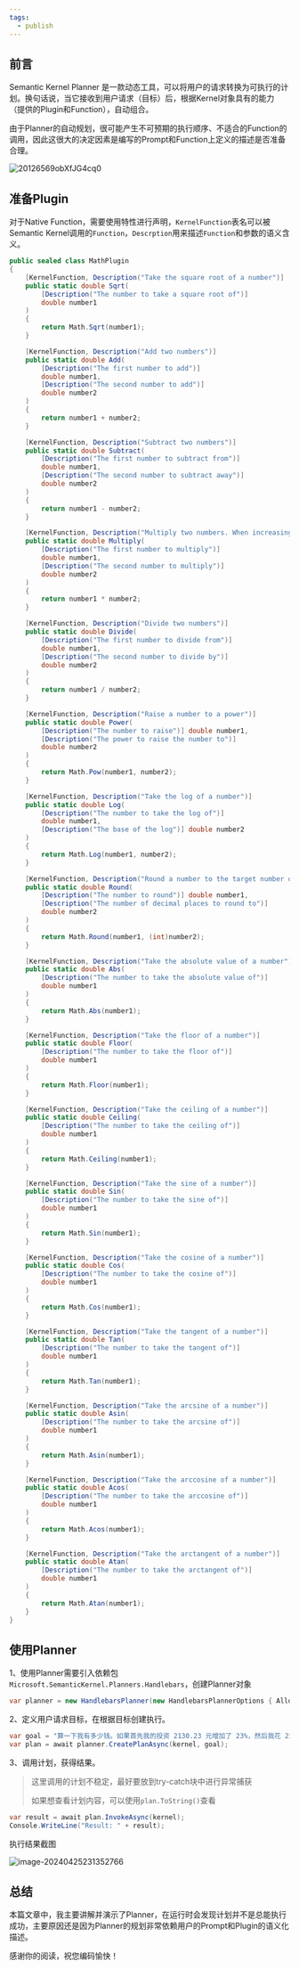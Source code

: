 ```yaml
---
tags:
  - publish
---
```


## 前言

Semantic Kernel Planner 是一款动态工具，可以将用户的请求转换为可执行的计划。换句话说，当它接收到用户请求（目标）后，根据Kernel对象具有的能力（提供的Plugin和Function），自动组合。

由于Planner的自动规划，很可能产生不可预期的执行顺序、不适合的Function的调用，因此这很大的决定因素是编写的Prompt和Function上定义的描述是否准备合理。



![20126569obXfJG4cq0](https://note-1251668647.cos.ap-nanjing.myqcloud.com/20126569obXfJG4cq0.png)

## 准备Plugin

对于Native Function，需要使用特性进行声明，`KernelFunction`表名可以被Semantic Kernel调用的`Function`，`Descrption`用来描述`Function`和参数的语义含义。

```c#
public sealed class MathPlugin
{
    [KernelFunction, Description("Take the square root of a number")]
    public static double Sqrt(
        [Description("The number to take a square root of")]
        double number1
    )
    {
        return Math.Sqrt(number1);
    }

    [KernelFunction, Description("Add two numbers")]
    public static double Add(
        [Description("The first number to add")]
        double number1,
        [Description("The second number to add")]
        double number2
    )
    {
        return number1 + number2;
    }

    [KernelFunction, Description("Subtract two numbers")]
    public static double Subtract(
        [Description("The first number to subtract from")]
        double number1,
        [Description("The second number to subtract away")]
        double number2
    )
    {
        return number1 - number2;
    }

    [KernelFunction, Description("Multiply two numbers. When increasing by a percentage, don't forget to add 1 to the percentage.")]
    public static double Multiply(
        [Description("The first number to multiply")]
        double number1,
        [Description("The second number to multiply")]
        double number2
    )
    {
        return number1 * number2;
    }

    [KernelFunction, Description("Divide two numbers")]
    public static double Divide(
        [Description("The first number to divide from")]
        double number1,
        [Description("The second number to divide by")]
        double number2
    )
    {
        return number1 / number2;
    }

    [KernelFunction, Description("Raise a number to a power")]
    public static double Power(
        [Description("The number to raise")] double number1,
        [Description("The power to raise the number to")]
        double number2
    )
    {
        return Math.Pow(number1, number2);
    }

    [KernelFunction, Description("Take the log of a number")]
    public static double Log(
        [Description("The number to take the log of")]
        double number1,
        [Description("The base of the log")] double number2
    )
    {
        return Math.Log(number1, number2);
    }

    [KernelFunction, Description("Round a number to the target number of decimal places")]
    public static double Round(
        [Description("The number to round")] double number1,
        [Description("The number of decimal places to round to")]
        double number2
    )
    {
        return Math.Round(number1, (int)number2);
    }

    [KernelFunction, Description("Take the absolute value of a number")]
    public static double Abs(
        [Description("The number to take the absolute value of")]
        double number1
    )
    {
        return Math.Abs(number1);
    }

    [KernelFunction, Description("Take the floor of a number")]
    public static double Floor(
        [Description("The number to take the floor of")]
        double number1
    )
    {
        return Math.Floor(number1);
    }

    [KernelFunction, Description("Take the ceiling of a number")]
    public static double Ceiling(
        [Description("The number to take the ceiling of")]
        double number1
    )
    {
        return Math.Ceiling(number1);
    }

    [KernelFunction, Description("Take the sine of a number")]
    public static double Sin(
        [Description("The number to take the sine of")]
        double number1
    )
    {
        return Math.Sin(number1);
    }

    [KernelFunction, Description("Take the cosine of a number")]
    public static double Cos(
        [Description("The number to take the cosine of")]
        double number1
    )
    {
        return Math.Cos(number1);
    }

    [KernelFunction, Description("Take the tangent of a number")]
    public static double Tan(
        [Description("The number to take the tangent of")]
        double number1
    )
    {
        return Math.Tan(number1);
    }

    [KernelFunction, Description("Take the arcsine of a number")]
    public static double Asin(
        [Description("The number to take the arcsine of")]
        double number1
    )
    {
        return Math.Asin(number1);
    }

    [KernelFunction, Description("Take the arccosine of a number")]
    public static double Acos(
        [Description("The number to take the arccosine of")]
        double number1
    )
    {
        return Math.Acos(number1);
    }

    [KernelFunction, Description("Take the arctangent of a number")]
    public static double Atan(
        [Description("The number to take the arctangent of")]
        double number1
    )
    {
        return Math.Atan(number1);
    }
}
```

## 使用Planner

1、使用Planner需要引入依赖包`Microsoft.SemanticKernel.Planners.Handlebars`，创建Planner对象

```c#
var planner = new HandlebarsPlanner(new HandlebarsPlannerOptions { AllowLoops = true });
```

2、定义用户请求目标，在根据目标创建执行。

```c#
var goal = "算一下我有多少钱。如果首先我的投资 2130.23 元增加了 23%，然后我花 25 元买了一杯咖啡";
var plan = await planner.CreatePlanAsync(kernel, goal);
```

3、调用计划，获得结果。

> 这里调用的计划不稳定，最好要放到try-catch块中进行异常捕获
>
> 如果想查看计划内容，可以使用`plan.ToString()`查看

```c#
var result = await plan.InvokeAsync(kernel);
Console.WriteLine("Result: " + result);
```

执行结果截图

![image-20240425231352766](https://note-1251668647.cos.ap-nanjing.myqcloud.com/image-20240425231352766.png)

## 总结

本篇文章中，我主要讲解并演示了Planner，在运行时会发现计划并不是总能执行成功，主要原因还是因为Planner的规划非常依赖用户的Prompt和Plugin的语义化描述。



感谢你的阅读，祝您编码愉快！